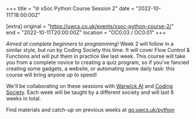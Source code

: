 +++
title = "🌐 xSoc Python Course Session 2"
date = "2022-10-11T18:00:00Z"

[extra]
original = "https://uwcs.co.uk/events/xsoc-python-course-2/"    
end = "2022-10-11T20:00:00Z"
location = "OC0.03 / OC0.01"
+++

*Aimed at complete beginners to programming!*  Week 2 will follow in a similar style, but run by Coding Society this time. It will cover Flow Control & Functions and will put them in practice like last week. This course will take you from a complete novice to creating a quiz program, so if you've fancied creating some gadgets, a website, or automating some daily task: this course will bring anyone up to speed!

We'll be collaborating on these sessions with [Warwick AI](https://warwick.ai/) and [Coding Society](https://www.warwickcodingsociety.com/). Each week will be taught by a different society and will last 6 weeks in total.

Find materials and catch-up on previous weeks at [go.uwcs.uk/python](https://go.uwcs.uk/python)
